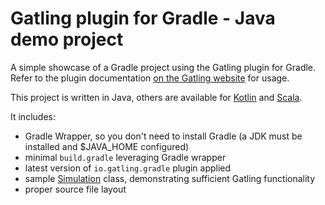 # Gatling plugin for Gradle - Java demo project

A simple showcase of a Gradle project using the Gatling plugin for Gradle. Refer to the plugin documentation
[on the Gatling website](https://gatling.io/docs/current/extensions/gradle_plugin/) for usage.

This project is written in Java, others are available for [Kotlin](https://github.com/gatling/gatling-gradle-plugin-demo-kotlin)
and [Scala](https://github.com/gatling/gatling-gradle-plugin-demo-scala).

It includes:

- Gradle Wrapper, so you don't need to install Gradle (a JDK must be installed and $JAVA_HOME configured)
- minimal `build.gradle` leveraging Gradle wrapper
- latest version of `io.gatling.gradle` plugin applied
- sample [Simulation](https://gatling.io/docs/gatling/reference/current/general/concepts/#simulation) class,
  demonstrating sufficient Gatling functionality
- proper source file layout
